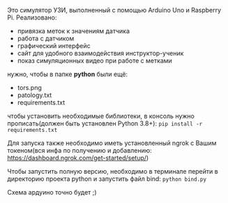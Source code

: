 Это симулятор УЗИ, выполненный с помощью Arduino Uno и Raspberry Pi.
Реализовано:
 - привязка меток к значениям датчика
 - работа с датчиком
 - графический интерфейс
 - сайт для удобного взаимодействия инструктор-ученик
 - показ симуляционных видео при работе с метками


нужно, чтобы в папке **python** были ещё:
 - tors.png
 - patology.txt
 - requirements.txt

чтобы установить необходимые библиотеки, в консоль нужно прописать(должен быть установлен Python 3.8+):
```pip install -r requirements.txt```

Для запуска также необходимо иметь установленный ngrok с Вашим токеном(вся инфа по получению и добавлению:  https://dashboard.ngrok.com/get-started/setup/)

Чтобы запустить полную версию, необходимо в терминале перейти в директорию проекта python и запустить файл bind:
```python bind.py```


Схема ардуино точно будет ;)
